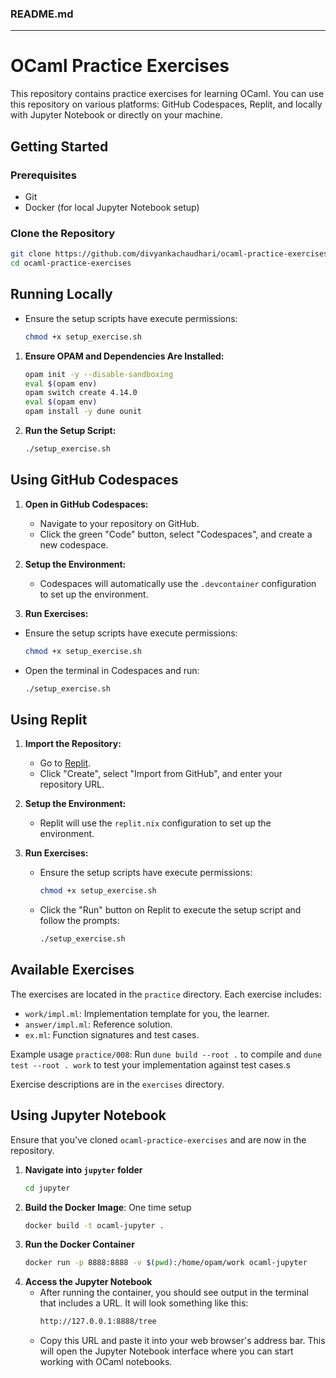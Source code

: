 ### README.md

---

# OCaml Practice Exercises

This repository contains practice exercises for learning OCaml. You can use this repository on various platforms: GitHub Codespaces, Replit, and locally with Jupyter Notebook or directly on your machine.

## Getting Started

### Prerequisites

- Git
- Docker (for local Jupyter Notebook setup)

### Clone the Repository

```sh
git clone https://github.com/divyankachaudhari/ocaml-practice-exercises.git
cd ocaml-practice-exercises
```

## Running Locally

- Ensure the setup scripts have execute permissions:

  ```sh
  chmod +x setup_exercise.sh
  ```

1. **Ensure OPAM and Dependencies Are Installed:**

   ```sh
   opam init -y --disable-sandboxing
   eval $(opam env)
   opam switch create 4.14.0
   eval $(opam env)
   opam install -y dune ounit
   ```

2. **Run the Setup Script:**

   ```sh
   ./setup_exercise.sh
   ```

## Using GitHub Codespaces

1. **Open in GitHub Codespaces:**
   - Navigate to your repository on GitHub.
   - Click the green "Code" button, select "Codespaces", and create a new codespace.

2. **Setup the Environment:**
   - Codespaces will automatically use the `.devcontainer` configuration to set up the environment.

3. **Run Exercises:**
  - Ensure the setup scripts have execute permissions:

      ```sh
      chmod +x setup_exercise.sh
      ```
   - Open the terminal in Codespaces and run:

     ```sh
     ./setup_exercise.sh
     ```

## Using Replit

1. **Import the Repository:**
   - Go to [Replit](https://replit.com/).
   - Click "Create", select "Import from GitHub", and enter your repository URL.

2. **Setup the Environment:**
   - Replit will use the `replit.nix` configuration to set up the environment.

3. **Run Exercises:**
   - Ensure the setup scripts have execute permissions:

      ```sh
      chmod +x setup_exercise.sh
      ```

   - Click the "Run" button on Replit to execute the setup script and follow the prompts:

     ```sh
     ./setup_exercise.sh
     ```


## Available Exercises

The exercises are located in the `practice` directory. Each exercise includes:

- `work/impl.ml`: Implementation template for you, the learner.
- `answer/impl.ml`: Reference solution.
- `ex.ml`: Function signatures and test cases.

Example usage `practice/008`: Run `dune build --root .` to compile and `dune test --root . work` to test your implementation against test cases.s

Exercise descriptions are in the `exercises` directory.

## Using Jupyter Notebook

Ensure that you've cloned `ocaml-practice-exercises` and are now in the repository.

1. **Navigate into `jupyter` folder**
   ```bash
   cd jupyter
   ``` 
2. **Build the Docker Image**: One time setup
   ```bash
   docker build -t ocaml-jupyter .
   ```
3. **Run the Docker Container**
   ```bash
   docker run -p 8888:8888 -v $(pwd):/home/opam/work ocaml-jupyter
   ```
4. **Access the Jupyter Notebook**
   - After running the container, you should see output in the terminal that includes a URL. It will look something like this:
      ```bash
      http://127.0.0.1:8888/tree
      ```
   - Copy this URL and paste it into your web browser's address bar. This will open the Jupyter Notebook interface where you can start working with OCaml notebooks.



